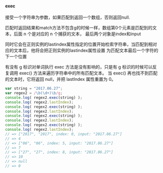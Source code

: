 #### exec 
接受一个字符串为参数，如果匹配到返回一个数组，否则返回null.

匹配时返回结果和match方法不包含g的时候一样，数组第0个元素是匹配到的文本，后面 n 个是对应的 n 个捕获的文本，
最后两个对象是index和input

同时它会在正则实例的lastindex属性指定的位置开始检索字符串，当匹配到相对应的文本后，他将会把正则实例的lastindex属性设置
为匹配文本最后一个字符的下一个位置

有没有 g 标识对单词执行 exec 方法是没有影响的，只是有 g 标识的时候可以反复调用 exec() 方法来遍历字符串中的所有匹配文本。
当 exec() 再也找不到匹配的文本时，它将返回 null，并把 lastIndex 属性重置为 0。

```javascript
var string = "2017.06.27";
var regex2 = /\b(\d+)\b/g;
console.log( regex2.exec(string) );
console.log( regex2.lastIndex);
console.log( regex2.exec(string) );
console.log( regex2.lastIndex);
console.log( regex2.exec(string) );
console.log( regex2.lastIndex);
console.log( regex2.exec(string) );
console.log( regex2.lastIndex);
// => ["2017", "2017", index: 0, input: "2017.06.27"]
// => 4
// => ["06", "06", index: 5, input: "2017.06.27"]
// => 7
// => ["27", "27", index: 8, input: "2017.06.27"]
// => 10
// => null
// => 0
```
